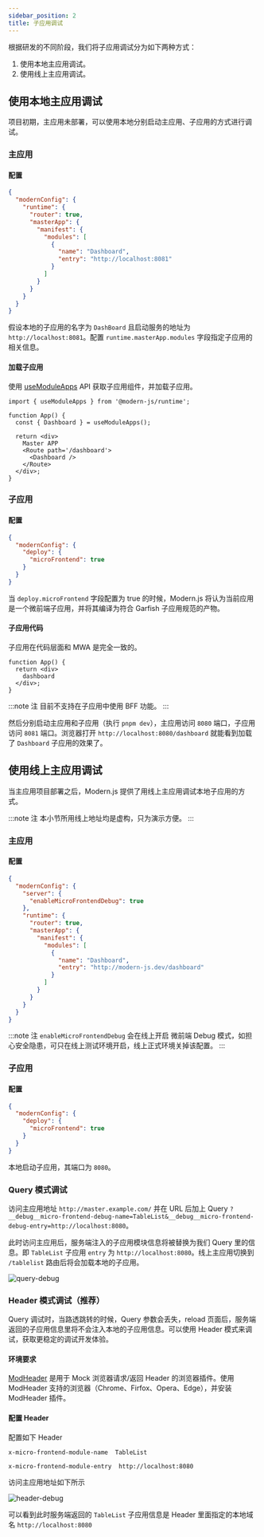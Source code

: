 ```yaml
---
sidebar_position: 2
title: 子应用调试
---
```


根据研发的不同阶段，我们将子应用调试分为如下两种方式：

1. 使用本地主应用调试。
2. 使用线上主应用调试。

## 使用本地主应用调试

项目初期，主应用未部署，可以使用本地分别启动主应用、子应用的方式进行调试。

### 主应用

#### 配置

```json title=package.json
{
  "modernConfig": {
    "runtime": {
      "router": true,
      "masterApp": {
        "manifest": {
          "modules": [
            {
              "name": "Dashboard",
              "entry": "http://localhost:8081"
            }
          ]
        }
      }
    }
  }
}
```

假设本地的子应用的名字为 `DashBoard` 且启动服务的地址为 `http://localhost:8081`。配置 `runtime.masterApp.modules` 字段指定子应用的相关信息。


#### 加载子应用

使用 [useModuleApps](/docs/apis/runtime/app/use-module-apps) API 获取子应用组件，并加载子应用。

```tsx title=App.tsx
import { useModuleApps } from '@modern-js/runtime';

function App() {
  const { Dashboard } = useModuleApps();

  return <div>
    Master APP
    <Route path='/dashboard'>
      <Dashboard />
    </Route>
  </div>;
}
```

### 子应用

#### 配置

```json title=package.json
{
  "modernConfig": {
    "deploy": {
      "microFrontend": true
    }
  }
}
```

当 `deploy.microFrontend` 字段配置为 true 的时候，Modern.js 将认为当前应用是一个微前端子应用，并将其编译为符合 Garfish 子应用规范的产物。

#### 子应用代码

子应用在代码层面和 MWA 是完全一致的。

```tsx title=src/App.tsx
function App() {
  return <div>
    dashboard
  </div>;
}
```

:::note 注
目前不支持在子应用中使用 BFF 功能。
:::

然后分别启动主应用和子应用（执行 `pnpm dev`），主应用访问 `8080` 端口，子应用访问 `8081` 端口。浏览器打开 `http://localhost:8080/dashboard` 就能看到加载了 `Dashboard` 子应用的效果了。


## 使用线上主应用调试

当主应用项目部署之后，Modern.js 提供了用线上主应用调试本地子应用的方式。

:::note 注
本小节所用线上地址均是虚构，只为演示方便。
:::

### 主应用

#### 配置

```json title=package.json
{
  "modernConfig": {
    "server": {
      "enableMicroFrontendDebug": true
    },
    "runtime": {
      "router": true,
      "masterApp": {
        "manifest": {
          "modules": [
            {
              "name": "Dashboard",
              "entry": "http://modern-js.dev/dashboard"
            }
          ]
        }
      }
    }
  }
}
```

:::note 注
`enableMicroFrontendDebug` 会在线上开启 微前端 Debug 模式，如担心安全隐患，可只在线上测试环境开启，线上正式环境关掉该配置。
:::

### 子应用

#### 配置

```json title=package.json
{
  "modernConfig": {
    "deploy": {
      "microFrontend": true
    }
  }
}
```

本地启动子应用，其端口为 `8080`。


### Query 模式调试

访问主应用地址 `http://master.example.com/` 并在 URL 后加上 Query `?__debug__micro-frontend-debug-name=TableList&__debug__micro-frontend-debug-entry=http://localhost:8080`。

此时访问主应用后，服务端注入的子应用模块信息将被替换为我们 Query 里的信息。即 `TableList` 子应用 `entry` 为 `http://localhost:8080`。线上主应用切换到 `/tablelist` 路由后将会加载本地的子应用。

![query-debug](https://lf3-static.bytednsdoc.com/obj/eden-cn/aphqeh7uhohpquloj/modern-js/docs/query-debug.png)


### Header 模式调试（推荐）

Query 调试时，当路透跳转的时候，Query 参数会丢失，reload 页面后，服务端返回的子应用信息里将不会注入本地的子应用信息。可以使用 Header 模式来调试，获取更稳定的调试开发体验。

#### 环境要求

[ModHeader](https://modheader.com/install) 是用于 Mock 浏览器请求/返回 Header 的浏览器插件。使用 ModHeader 支持的浏览器（Chrome、Firfox、Opera、Edge），并安装 ModHeader 插件。

#### 配置 Header

配置如下 Header

`x-micro-frontend-module-name  TableList`

`x-micro-frontend-module-entry  http://localhost:8080`

访问主应用地址如下所示

![header-debug](https://lf3-static.bytednsdoc.com/obj/eden-cn/aphqeh7uhohpquloj/modern-js/docs/header-debug.png)

可以看到此时服务端返回的 `TableList` 子应用信息是 Header 里面指定的本地域名 `http://localhost:8080`
